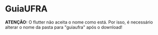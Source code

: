 # GuiaUFRA

**ATENÇÃO:** O flutter não aceita o nome como está. Por isso, é necessário alterar o nome da pasta para "guiaufra" após o download!
